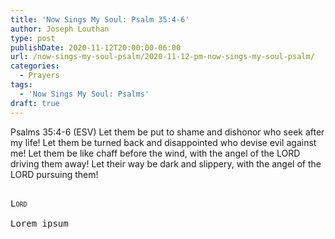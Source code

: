 ```yaml
---
title: 'Now Sings My Soul: Psalm 35:4-6'
author: Joseph Louthan
type: post
publishDate: 2020-11-12T20:00:00-06:00
url: /now-sings-my-soul-psalm/2020-11-12-pm-now-sings-my-soul-psalm/
categories:
  - Prayers
tags:
  - 'Now Sings My Soul: Psalms'
draft: true
---
```

Psalms 35:4-6 (ESV) Let them be put to shame and dishonor
who seek after my life!
Let them be turned back and disappointed
who devise evil against me!
Let them be like chaff before the wind,
with the angel of the LORD driving them away!
Let their way be dark and slippery,
with the angel of the LORD pursuing them!
<pre>
<div style="font-variant: small-caps;">
Lord
</div>
Lorem ipsum
</pre>
